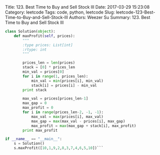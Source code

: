 Title: 123. Best Time to Buy and Sell Stock III
Date: 2017-03-29 15:23:08
Category: leetcode
Tags: code, python, leetcode
Slug: leetcode-123-Best-Time-to-Buy-and-Sell-Stock-III
Authors: Weezer Su
Summary: 123. Best Time to Buy and Sell Stock III


```python
class Solution(object):
    def maxProfit(self, prices):
        """
        :type prices: List[int]
        :rtype: int
        """

        prices_len = len(prices)
        stack = [0] * prices_len
        min_val = prices[0]
        for i in range(1, prices_len):
            min_val = min(prices[i], min_val)
            stack[i] = prices[i] - min_val
        print stack

        max_val = prices[prices_len-1]
        max_gap = 0
        max_profit = 0
        for i in range(prices_len-2, -1, -1):
            max_val = max(prices[i], max_val)
            max_gap = max(max_val - prices[i], max_gap)
            max_profit = max(max_gap + stack[i], max_profit)
        print max_profit

if __name__ == "__main__":
    s = Solution()
    s.maxProfit([10,1,9,2,8,3,7,4,6,5,10])```

```
